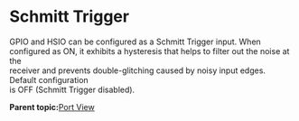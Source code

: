 # Schmitt Trigger

GPIO and HSIO can be configured as a Schmitt Trigger input. When<br /> configured as ON, it exhibits a hysteresis that helps to filter out the noise at the<br /> receiver and prevents double-glitching caused by noisy input edges. Default configuration<br /> is OFF \(Schmitt Trigger disabled\).

**Parent topic:**[Port View](GUID-BE73F42C-362C-4EB2-890D-D55CE5F53A88.md)

